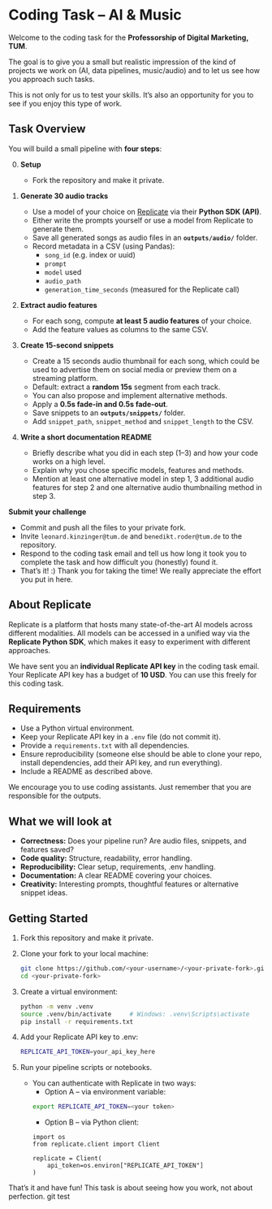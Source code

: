 # Coding Task – AI & Music  

Welcome to the coding task for the **Professorship of Digital Marketing, TUM**.  

The goal is to give you a small but realistic impression of the kind of projects we work on (AI, data pipelines, music/audio) and to let us see how you approach such tasks.  

This is not only for us to test your skills. It’s also an opportunity for you to see if you enjoy this type of work.  

## Task Overview  

You will build a small pipeline with **four steps**:  

0. **Setup**
   - Fork the repository and make it private.

1. **Generate 30 audio tracks**  
   - Use a model of your choice on [Replicate](https://replicate.com/) via their **Python SDK (API)**.  
   - Either write the prompts yourself or use a model from Replicate to generate them.  
   - Save all generated songs as audio files in an **`outputs/audio/`** folder.  
   - Record metadata in a CSV (using Pandas):  
     - `song_id` (e.g. index or uuid)  
     - `prompt`  
     - `model` used  
     - `audio_path`  
     - `generation_time_seconds` (measured for the Replicate call)  

2. **Extract audio features**  
   - For each song, compute **at least 5 audio features** of your choice.  
   - Add the feature values as columns to the same CSV.  

3. **Create 15-second snippets**  
   - Create a 15 seconds audio thumbnail for each song, which could be used to advertise them on social media or preview them on a streaming platform.
   - Default: extract a **random 15s** segment from each track.  
   - You can also propose and implement alternative methods.  
   - Apply a **0.5s fade-in and 0.5s fade-out**.  
   - Save snippets to an **`outputs/snippets/`** folder.  
   - Add `snippet_path`, `snippet_method` and `snippet_length` to the CSV.

4. **Write a short documentation README**  
   - Briefly describe what you did in each step (1–3) and how your code works on a high level.  
   - Explain why you chose specific models, features and methods.  
   - Mention at least one alternative model in step 1, 3 additional audio features for step 2 and one alternative audio thumbnailing method in step 3.  

**Submit your challenge**
   - Commit and push all the files to your private fork.
   - Invite `leonard.kinzinger@tum.de` and `benedikt.roder@tum.de` to the repository.
   - Respond to the coding task email and tell us how long it took you to complete the task and how difficult you (honestly) found it.
   - That’s it! :) Thank you for taking the time! We really appreciate the effort you put in here.

## About Replicate  

Replicate is a platform that hosts many state-of-the-art AI models across different modalities. All models can be accessed in a unified way via the **Replicate Python SDK**, which makes it easy to experiment with different approaches.  

We have sent you an **individual Replicate API key** in the coding task email. Your Replicate API key has a budget of **10 USD**. You can use this freely for this coding task.  

## Requirements  

- Use a Python virtual environment.  
- Keep your Replicate API key in a `.env` file (do not commit it).  
- Provide a `requirements.txt` with all dependencies.  
- Ensure reproducibility (someone else should be able to clone your repo, install dependencies, add their API key, and run everything).  
- Include a README as described above.  

We encourage you to use coding assistants. Just remember that you are responsible for the outputs.  

## What we will look at  

- **Correctness:** Does your pipeline run? Are audio files, snippets, and features saved?  
- **Code quality:** Structure, readability, error handling.  
- **Reproducibility:** Clear setup, requirements, .env handling.  
- **Documentation:** A clear README covering your choices.  
- **Creativity:** Interesting prompts, thoughtful features or alternative snippet ideas.  

## Getting Started  

1. Fork this repository and make it private.  

2. Clone your fork to your local machine:  
   ```bash
   git clone https://github.com/<your-username>/<your-private-fork>.git
   cd <your-private-fork>
   ```

3. Create a virtual environment:
   ```bash
   python -m venv .venv
   source .venv/bin/activate     # Windows: .venv\Scripts\activate
   pip install -r requirements.txt
   ```

4. Add your Replicate API key to .env:
   ```bash
   REPLICATE_API_TOKEN=your_api_key_here
   ```

5. Run your pipeline scripts or notebooks.
   - You can authenticate with Replicate in two ways:
      - Option A – via environment variable:
      ```bash
      export REPLICATE_API_TOKEN=<your token>
      ```
      - Option B – via Python client:
      ```
      import os
      from replicate.client import Client

      replicate = Client(
          api_token=os.environ["REPLICATE_API_TOKEN"]
      )
      ```

That’s it and have fun! This task is about seeing how you work, not about perfection.
git test
